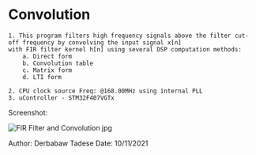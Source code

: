 # Convolution

	1. This program filters high frequency signals above the filter cut-off frequency by convolving the input signal x[n] 
	with FIR filter kernel h[n] using several DSP computation methods:
		a. Direct form
		b. Convolution table
		c. Matrix form
		d. LTI form
	
	2. CPU clock source Freq: @168.00MHz using internal PLL
	3. uController - STM32F407VGTx

Screenshot:

![FIR Filter and Convolution jpg](https://user-images.githubusercontent.com/67288180/138048065-211f89c6-b646-44ff-a55e-d9ed40be18ff.png)

 Author:
    Derbabaw Tadese
 Date: 
    10/11/2021
